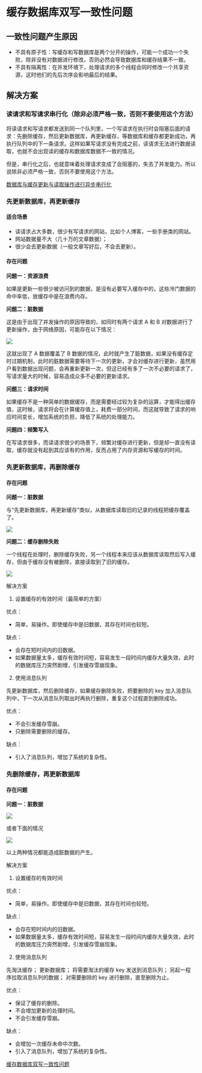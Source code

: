# 缓存数据库双写一致性问题

## 一致性问题产生原因

- 不具有原子性：写缓存和写数据库是两个分开的操作，可能一个成功一个失败，除非没有对数据进行修改，否则必然会导致数据库和缓存结果不一致。
- 不具有隔离性：在并发环境下，处理请求的多个线程会同时修改一个共享资源，这时他们的先后次序会影响最后的结果。

## 解决方案

### 读请求和写请求串行化（除非必须严格一致，否则不要使用这个方法）

将读请求和写请求都发送到同一个队列里，一个写请求在执行时会阻塞后面的请求：先删除缓存，然后更新数据库，再更新缓存，等数据库和缓存都更新成功，再执行队列中的下一条请求。这样如果写请求没有完成之前，读请求无法进行数据读取，也就不会出现读的缓存和数据库数据不一致的情况。

但是，串行化之后，也就意味着处理请求变成了会阻塞的，失去了并发能力。所以说除非必须严格一致，否则不要使用这个方法。

[数据库与缓存更新与读取操作进行异步串行化](https://zq99299.github.io/note-book/cache-pdp/037.html#为什么上亿流量高并发场景下，缓存会出现这个问题？)

### 先更新数据库，再更新缓存

#### 适合场景

- 读请求占大多数，很少有写请求的网站，比如个人博客，一些手册类的网站。
- 网站数据量不大（几十万的文章数据）；
- 很少会去更新数据（一般文章写好后，不会去更新）。

#### 存在问题

**问题一：资源浪费**

如果是更新一些很少被访问到的数据，是没有必要写入缓存中的，这些冷门数据的命中率低，放缓存中是在浪费内存。

**问题二：脏数据**

这是由于出现了并发操作的原因导致的，如同时有两个请求 A 和 B 对数据进行了更新操作，由于网络原因，可能存在以下情况：

![](assets/20190808114232488_22675.png)

这就出现了 A 数据覆盖了 B 数据的情况，此时就产生了脏数据，如果没有缓存定时过期机制，此时的脏数据需要等待下一次的更新，才会对缓存进行更新，虽然用户看到数据出现问题，会再重新更新一次，但这已经有多了一次不必要的请求了，写请求量大的时候，容易造成众多不必要的更新请求。

**问题三：请求时间**

如果缓存不是一种简单的数据缓存，而是需要经过较为复杂的运算，才能得出缓存值，这时候，请求将会在计算缓存值上，耗费一部分时间，而这就导致了请求的响应时间变长，增加系统的负担，降低了系统的处理能力。

**问题四：频繁写入**

在写请求很多，而读请求很少的场景下，频繁对缓存进行更新，但是却一直没有读取，缓存就没有起到其应该有的作用，反而占用了内存资源和写缓存的时间。

### 先更新数据库，再删除缓存

#### 存在问题

**问题一：脏数据**

与“先更新数据库，再更新缓存”类似，从数据库读取旧的记录的线程把缓存覆盖了。

![](assets/20190808114303017_10701.png)

**问题二：缓存删除失败**

一个线程在处理时，删除缓存失败，另一个线程本来应该从数据库读取然后写入缓存，但由于缓存没有被删除，直接读取到了旧的缓存。

![](assets/20190808121241977_1168.png)

解决方案

1. 设置缓存的有效时间（最简单的方案）

优点：

- 简单，易操作。即使缓存中是旧数据，其存在时间也较短。

缺点：

- 会存在短时间内的旧数据。
- 如果数据量太多，缓存有效时间短，容易发生一段时间内缓存大量失效，此时的数据库压力突然剧增，引发缓存雪崩现象。

2. 使用消息队列

先更新数据库，然后删除缓存，如果缓存删除失败，把要删除的 key 加入消息队列中，下一次从消息队列取出时再执行删除，重复这个过程直到删除成功。

优点：

- 不会引发缓存雪崩。
- 只删除需要删除的缓存。

缺点：

- 引入了消息队列，增加了系统的复杂性。

### 先删除缓存，再更新数据库

#### 存在问题

**问题一：脏数据**

![](assets/20190808122325434_32040.png)

或者下面的情况

![](assets/20190808122611933_23593.png)

以上两种情况都能造成脏数据的产生。

解决方案

1. 设置缓存的有效时间

优点：

- 简单，易操作。即使缓存中是旧数据，其存在时间也较短。

缺点：

- 会存在短时间内的旧数据。
- 如果数据量太多，缓存有效时间短，容易发生一段时间内缓存大量失效，此时的数据库压力突然剧增，引发缓存雪崩现象。

2. 使用消息队列

先淘汰缓存；
更新数据库；
将需要淘汰的缓存 key 发送到消息队列；
另起一程序拉取消息队列的数据；
对需要删除的 key 进行删除，直至删除为止。

优点：

- 保证了缓存的删除。
- 不会增加更新的处理时间。
- 不会引发缓存雪崩。

缺点：

- 会增加一次缓存未命中次数。
- 引入了消息队列，增加了系统的复杂性。

[缓存数据库双写一致性问题](https://zhuanlan.zhihu.com/p/37549923)
